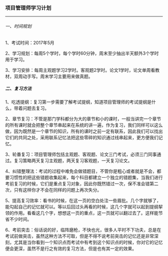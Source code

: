 ### 项目管理师学习计划
---------------------------
###### 一、时间规划
1、考试时间：2017年5月
	
	
2、学习规划：每周5个学时，每个学时60分钟，周末至少抽出半天额外3个学时用于学习。


3、学习安排：每周主观题学习2学时。客观题2学时。论文1学时，论文单周看教材，双周动手写。周末学习主要用来做真题。

##### 二、复习方法

1、吃透提纲：复习第一步需要了解考试提纲，知道项目管理师的考试提纲是什么，带着问题去复习。

2、章节复习：不管是那门学科都分为大的章节和小的课时，一般当讲完一个章节的所有课时就会把整个章节串起来在系统的讲一遍，作为复习，我们同样可以这么做，因为既然是一个章节的知识，所有的课时之前一定有联系，因此我们可以找出它们的共同之处，采用联系记忆法把这些零碎的知识通过线串起来，更方便我们记忆。

3、轮番复习：项目管理师包括主观题、客观题、论文三门考试，必须三门同事通过。复习策略两天复习主观题，两天复习客观题，一天复习论文。

4、纠错整理法：考试的过程中难免会做错题目，不管你是粗心或者就是不会，都要习惯性的把这些错题收集起来，每个科目都建立一个独立的错题集，当我们进行考前复习的时候，它们是重点复习对象，因此你既然错过一次，保不准会错第二次，只有这样你才不会在同样的问题上再次失分。

5、提高复习效率：看书的时候，在这一页的空白处注一些眉批。几个字就够了，能勾起自己的记忆就可以。等以后回过头再看的时候，这几个字就可以起到提纲挈领的作用。看看这几个字，想想这一页的重点，这一页就可以翻过去了。这样能节省不少时间。

6、考前突击：俗话说的好，临阵磨枪，不快也光，很多人平时不下功夫，总是在考试前做突击，虽然这种方法不可取，但是不得不说考前突击的记忆还是非常深刻，尤其是当你看到一个知识点而考试中有考到这个知识点的时候，你对它的记忆便会更深，虽然不是行之有效的复习方法，但是也有其一定的效果。


